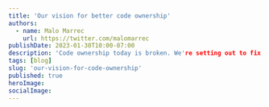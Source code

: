 ```yaml
---
title: 'Our vision for better code ownership'
authors:
  - name: Malo Marrec
    url: https://twitter.com/malomarrec
publishDate: 2023-01-30T10:00-07:00
description: 'Code ownership today is broken. We're setting out to fix it.'
tags: [blog]
slug: 'our-vision-for-code-ownership'
published: true
heroImage:
socialImage:
---
```

